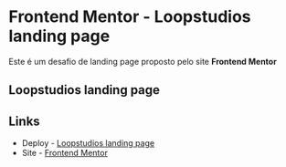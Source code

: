 # Frontend Mentor - Loopstudios landing page

Este é um desafio de landing page proposto pelo site **Frontend Mentor**
 
## Loopstudios landing page



## Links
 - Deploy - [ Loopstudios landing page](https://cleciosousa00.github.io/loopstudios-landing-page-main-main/)
 - Site - [Frontend Mentor](https://www.frontendmentor.io/challenges/loopstudios-landing-page-N88J5Onjw)


